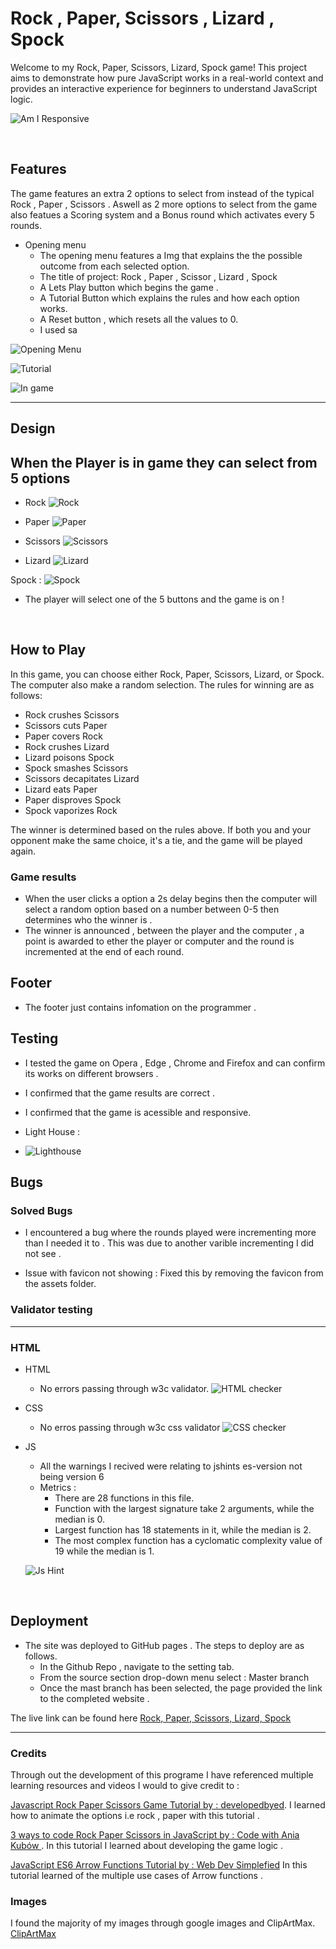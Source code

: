 
# Rock , Paper, Scissors , Lizard , Spock 

Welcome to my Rock, Paper, Scissors, Lizard, Spock game! This project aims to demonstrate how pure JavaScript works in a real-world context and provides an interactive experience for beginners to understand JavaScript logic.

![Am I Responsive](/assets/images/responiveness.png "Am I Responsive")

<br>

## Features 
The game features an extra 2 options to select from instead of the typical Rock , Paper , Scissors . Aswell as 2 more options to select from the game also featues a Scoring system and a Bonus round which activates every 5 rounds.

- Opening menu
     -   The opening menu features a Img that explains the the possible outcome from each selected option.
     -   The title of project: Rock , Paper , Scissor , Lizard , Spock
     -   A Lets Play button which begins the game .
     -   A Tutorial Button which explains the rules and how each option works.
     -   A Reset button , which resets all the values to 0.
     -   I used sa

![Opening Menu](/assets/images/opening-menu.png "Opening Menu")

![Tutorial](/assets/images/tutorial.png "Tutorial Menu")

![In game](/assets/images/in-game.png "In game")
<hr>

## Design


## When the Player is in game they can select from 5 options 

- Rock
 ![Rock](/assets/images/player/rock.png "Rock")

- Paper
 ![Paper](/assets/images/player/paper.png "Paper")

- Scissors
 ![Scissors](/assets/images/player/scissors.png "Scissors")

- Lizard 
![Lizard](/assets/images/player/lizard.png "Lizard")

Spock :
 ![Spock](/assets/images/player/spock.png "Spock")

 - The player will select one of the 5 buttons and the game is on ! 

<br>

## How to Play

In this game, you can choose either Rock, Paper, Scissors, Lizard, or Spock. The computer also make a random selection. The rules for winning are as follows:

- Rock crushes Scissors
- Scissors cuts Paper
- Paper covers Rock
- Rock crushes Lizard
- Lizard poisons Spock
- Spock smashes Scissors
- Scissors decapitates Lizard
- Lizard eats Paper
- Paper disproves Spock
- Spock vaporizes Rock
  
The winner is determined based on the rules above. If both you and your opponent make the same choice, it's a tie, and the game will be played again.

### Game results 

- When the user clicks a option a 2s delay begins then the computer will select a random option based on a number between 0-5 then determines who the winner is .
- The winner is announced , between the player and the computer , a point is awarded to ether the player or computer and the round is incremented at the end of each round.

## Footer

- The footer just contains infomation on the programmer .

## Testing 

- I tested the game on Opera , Edge , Chrome and Firefox and can confirm its works on different browsers .

- I confirmed that the game results are correct .

- I confirmed that the game is acessible and responsive.
  
- Light House :
- ![Lighthouse](/assets/images/lighthouse.png "Lighthouse")

## Bugs

### Solved Bugs

- I encountered a bug where the rounds played were incrementing more than I needed it to . This was due to another varible incrementing I did not see .

- Issue with favicon not showing : Fixed this by removing the favicon from the assets folder.

### Validator testing 
---
### HTML

- HTML
  - No errors passing through w3c validator.
   ![HTML checker](/assets/images/html-checker.png "Nu HTML checker")

- CSS
  - No erros passing through w3c css validator 
   ![CSS checker](/assets/images/css-checker.png "Css Checker")

- JS
   - All the warnings I recived were relating to jshints es-version not being   version 6
   - Metrics :
     - There are 28 functions in this file.
     -  Function with the largest signature take 2 arguments, while the median is 0.
     - Largest function has 18 statements in it, while the median is 2.
     -  The most complex function has a cyclomatic complexity value of 19 while the median is 1.
        
    ![Js Hint](/assets/images/jshint.png "Js hint")
  

<br>

## Deployment 

- The site was deployed to GitHub pages . The steps to deploy are as follows.
  - In the Github Repo , navigate to the setting tab.
  - From the source section drop-down menu select : Master branch
  - Once the mast branch has been selected, the page provided the link to the completed website .

The live link can be found here [Rock, Paper, Scissors, Lizard, Spock](https://kurtm36.github.io/rock-spock/)

--- 

### Credits 

Through out the development of this programe I have referenced multiple learning resources and videos I would to give credit to :

[Javascript Rock Paper Scissors Game Tutorial by : developedbyed](https://www.youtube.com/watch?v=qWPtKtYEsN4&t=1216s). I learned how to animate the options i.e rock , paper with this tutorial .

[3 ways to code Rock Paper Scissors in JavaScript by : Code with Ania Kubów ](https://www.youtube.com/watch?v=RwFeg0cEZvQ). In this tutorial I learned about developing the game logic .

[JavaScript ES6 Arrow Functions Tutorial by : Web Dev Simplefied](https://www.youtube.com/watch?v=h33Srr5J9nY) In this tutorial learned of the multiple use cases of Arrow functions .

### Images 

I found the majority of my images through google images and ClipArtMax.
[ClipArtMax](https://www.clipartmax.com/)



